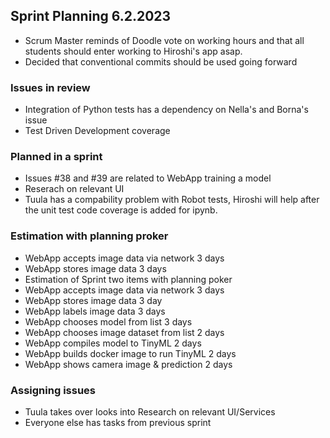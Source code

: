 ## Sprint Planning 6.2.2023

- Scrum Master reminds of Doodle vote on working hours and that all students should enter working to Hiroshi's app asap.
- Decided that conventional commits should be used going forward

### Issues in review
- Integration of Python tests has a dependency on Nella's and Borna's issue
- Test Driven Development coverage

### Planned in a sprint
- Issues #38 and #39 are related to WebApp training a model
- Reserach on relevant UI
- Tuula has a compability problem with Robot tests, Hiroshi will help after the unit test code coverage is added for ipynb.

### Estimation with planning proker
- WebApp accepts image data via network 3 days
- WebApp stores image data 3 days
- Estimation of Sprint two items with planning poker
- WebApp accepts image data via network 3 days
- WebApp stores image data 3 day
- WebApp labels image data 3 days
- WebApp chooses model from list 3 days
- WebApp chooses image dataset from list 2 days
- WebApp compiles model to TinyML 2 days
- WebApp builds docker image to run TinyML 2 days
- WebApp shows camera image & prediction 2 days

### Assigning issues
- Tuula takes over looks into Research on relevant UI/Services
- Everyone else has tasks from previous sprint

